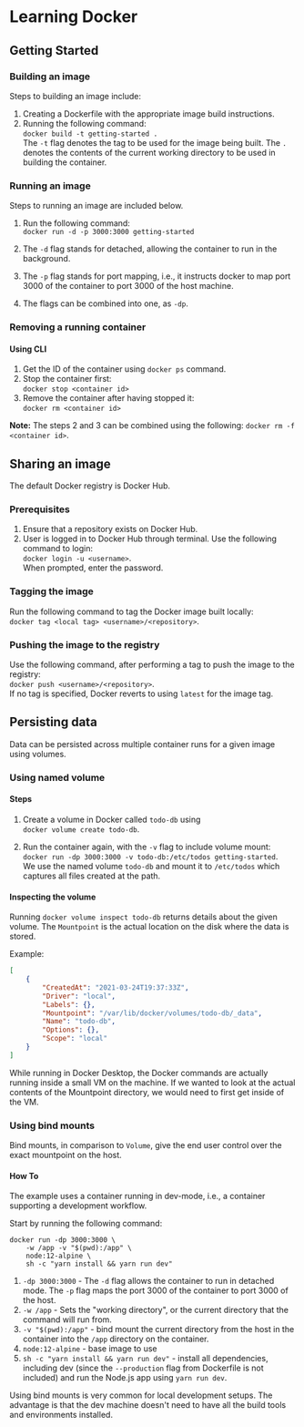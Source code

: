 # Learning Docker

## Getting Started

### Building an image

Steps to building an image include:

1. Creating a Dockerfile with the appropriate image build instructions.
2. Running the following command:  
`docker build -t getting-started .`  
The `-t` flag denotes the tag to be used for the image being built. The `.` denotes the contents of the current working directory to be used in building the container.

### Running an image

Steps to running an image are included below.

1. Run the following command:  
`docker run -d -p 3000:3000 getting-started`

2. The `-d` flag stands for detached, allowing the container to run in the background.
3. The `-p` flag stands for port mapping, i.e., it instructs docker to map port 3000 of the container to port 3000 of the host machine.
4. The flags can be combined into one, as `-dp`.

### Removing a running container

#### Using CLI

1. Get the ID of the container using `docker ps` command.
2. Stop the container first:  
`docker stop <container id>`
3. Remove the container after having stopped it:  
`docker rm <container id>`

**Note:** The steps 2 and 3 can be combined using the following: `docker rm -f <container id>`.

## Sharing an image

The default Docker registry is Docker Hub. 

### Prerequisites 

1. Ensure that a repository exists on Docker Hub.
2. User is logged in to Docker Hub through terminal. Use the following command to login:  
`docker login -u <username>`.  
When prompted, enter the password.

### Tagging the image

Run the following command to tag the Docker image built locally:  
`docker tag <local tag> <username>/<repository>`.

### Pushing the image to the registry

Use the following command, after performing a tag to push the image to the registry:  
`docker push <username>/<repository>`.  
If no tag is specified, Docker reverts to using `latest` for the image tag.

## Persisting data

Data can be persisted across multiple container runs for a given image using volumes.

### Using named volume

#### Steps

1. Create a volume in Docker called `todo-db` using  
`docker volume create todo-db`.

2. Run the container again, with the `-v` flag to include volume mount:  
`docker run -dp 3000:3000 -v todo-db:/etc/todos getting-started`.  
We use the named volume `todo-db` and mount it to `/etc/todos` which captures all files created at the path.

#### Inspecting the volume

Running `docker volume inspect todo-db` returns details about the given volume. The `Mountpoint` is the actual location on the disk where the data is stored.

Example:
```json
[
    {
        "CreatedAt": "2021-03-24T19:37:33Z",
        "Driver": "local",
        "Labels": {},
        "Mountpoint": "/var/lib/docker/volumes/todo-db/_data",
        "Name": "todo-db",
        "Options": {},
        "Scope": "local"
    }
]
```

While running in Docker Desktop, the Docker commands are actually running inside a small VM on the machine. If we wanted to look at the actual contents of the Mountpoint directory, we would need to first get inside of the VM.

### Using bind mounts

Bind mounts, in comparison to `Volume`, give the end user control over the exact mountpoint on the host.

#### How To

The example uses a container running in dev-mode, i.e., a container supporting a development workflow.

Start by running the following command:  
```shell script
docker run -dp 3000:3000 \
    -w /app -v "$(pwd):/app" \
    node:12-alpine \
    sh -c "yarn install && yarn run dev"
``` 

1. `-dp 3000:3000` - The `-d` flag allows the container to run in detached mode. The `-p` flag maps the port 3000 of the container to port 3000 of the host.
2. `-w /app` - Sets the "working directory", or the current directory that the command will run from.
3. `-v "$(pwd):/app"` - bind mount the current directory from the host in the container into the `/app` directory on the container.
4. `node:12-alpine` - base image to use
5. `sh -c "yarn install && yarn run dev"` - install all dependencies, including dev (since the `--production` flag from Dockerfile is not included) and run the Node.js app using `yarn run dev`.

Using bind mounts is very common for local development setups. The advantage is that the dev machine doesn't need to have all the build tools and environments installed.

